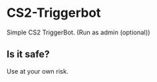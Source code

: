 # CS2-Triggerbot
Simple CS2 TriggerBot. (Run as admin (optional))

## Is it safe?
Use at your own risk. 
